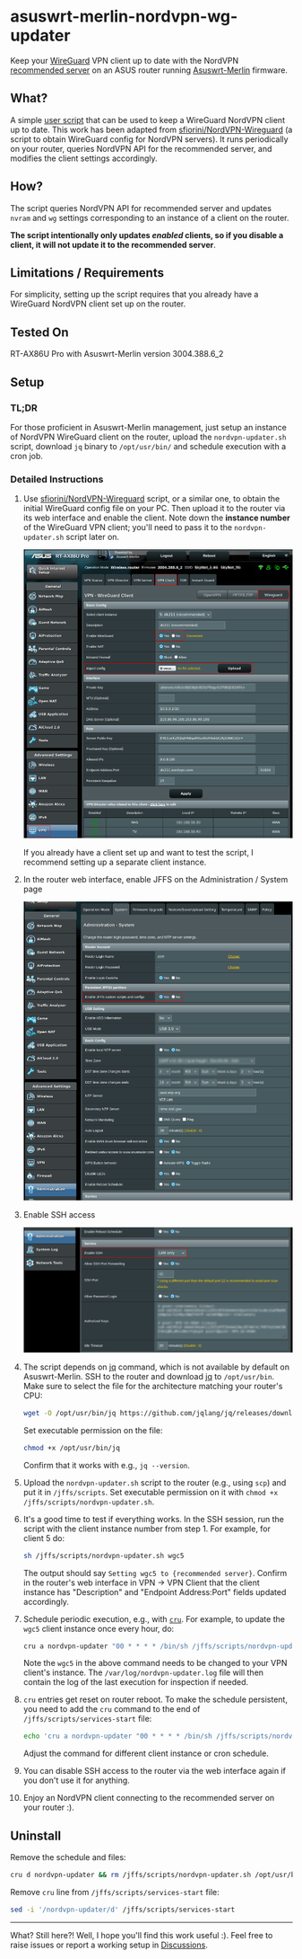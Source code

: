 # asuswrt-merlin-nordvpn-wg-updater

Keep your [WireGuard](https://www.wireguard.com/) VPN client up to
date with the NordVPN [recommended
server](https://nordvpn.com/servers/tools/) on an ASUS router running
[Asuswrt-Merlin](https://www.asuswrt-merlin.net/) firmware.

## What?

A simple [user
script](https://github.com/RMerl/asuswrt-merlin.ng/wiki/User-scripts)
that can be used to keep a WireGuard NordVPN client up to date. This
work has been adapted from
[sfiorini/NordVPN-Wireguard](https://github.com/sfiorini/NordVPN-Wireguard)
(a script to obtain WireGuard config for NordVPN servers). It runs
periodically on your router, queries NordVPN API for the recommended
server, and modifies the client settings accordingly.

## How?

The script queries NordVPN API for recommended server and updates
`nvram` and `wg` settings corresponding to an instance of a client on
the router.

__The script intentionally only updates _enabled_ clients, so if you
disable a client, it will not update it to the recommended server__.

## Limitations / Requirements

For simplicity, setting up the script requires that you already have a
WireGuard NordVPN client set up on the router.

## Tested On

RT-AX86U Pro with Asuswrt-Merlin version 3004.388.6_2 

## Setup

### TL;DR

For those proficient in Asuswrt-Merlin management, just setup an
instance of NordVPN WireGuard client on the router, upload the
`nordvpn-updater.sh` script, download `jq` binary to `/opt/usr/bin/`
and schedule execution with a cron job.

### Detailed Instructions

1. Use
   [sfiorini/NordVPN-Wireguard](https://github.com/sfiorini/NordVPN-Wireguard)
   script, or a similar one, to obtain the initial WireGuard config
   file on your PC. Then upload it to the router via its web interface
   and enable the client. Note down the __instance number__ of the
   WireGuard VPN client; you'll need to pass it to the
   `nordvpn-updater.sh` script later on.

   <img src="wireguard-setup1.png" />
   
   If you already have a client set up and want to test the script, I
   recommend setting up a separate client instance.

2. In the router web interface, enable JFFS on the Administration /
   System page
   
   <img src="wireguard-setup2.png" />

3. Enable SSH access

   <img src="wireguard-setup3.png" />

4. The script depends on [jq](https://github.com/jqlang/jq) command,
   which is not available by default on Asuswrt-Merlin. SSH to the
   router and download [jq](https://github.com/jqlang/jq) to
   `/opt/usr/bin`. Make sure to select the file for the architecture
   matching your router's CPU:
   
   ```bash
   wget -O /opt/usr/bin/jq https://github.com/jqlang/jq/releases/download/jq-1.7.1/jq-linux-arm64
   ```
   
   Set executable permission on the file:
   
   ```bash
   chmod +x /opt/usr/bin/jq
   ```
   
   Confirm that it works with e.g., `jq --version`.
   
5. Upload the `nordvpn-updater.sh` script to the router (e.g., using
   `scp`) and put it in `/jffs/scripts`. Set executable permission on
   it with `chmod +x /jffs/scripts/nordvpn-updater.sh`.

6. It's a good time to test if everything works. In the SSH session,
   run the script with the client instance number from step 1. For
   example, for client 5 do:
   
   ```bash
   sh /jffs/scripts/nordvpn-updater.sh wgc5
   ```

   The output should say `Setting wgc5 to {recommended
   server}`. Confirm in the router's web interface in VPN -> VPN
   Client that the client instance has "Description" and "Endpoint
   Address:Port" fields updated accordingly.
   
7. Schedule periodic execution, e.g., with
   [`cru`](https://github.com/RMerl/asuswrt-merlin.ng/wiki/Scheduled-tasks-(cron-jobs)). For
   example, to update the `wgc5` client instance once every hour, do:
   
   ```bash
   cru a nordvpn-updater "00 * * * * /bin/sh /jffs/scripts/nordvpn-updater.sh wgc5 > /var/log/nordvpn-updater.log 2>&1"
   ```

   Note the `wgc5` in the above command needs to be changed to your
   VPN client's instance. The `/var/log/nordvpn-updater.log` file will
   then contain the log of the last execution for inspection if
   needed.

8. `cru` entries get reset on router reboot. To make the schedule
   persistent, you need to add the `cru` command to the end of
   `/jffs/scripts/services-start` file:
   
   ```bash
   echo 'cru a nordvpn-updater "00 * * * * /bin/sh /jffs/scripts/nordvpn-updater.sh wgc5 > /var/log/nordvpn-updater.log 2>&1"' >> /jffs/scripts/services-start
   ```
   
   Adjust the command for different client instance or cron schedule.
   
9. You can disable SSH access to the router via the web interface
   again if you don't use it for anything.
10. Enjoy an NordVPN client connecting to the recommended server on
    your router :).

## Uninstall

Remove the schedule and files:

```bash
cru d nordvpn-updater && rm /jffs/scripts/nordvpn-updater.sh /opt/usr/bin/jq /var/log/nordvpn-updater.log
```

Remove `cru` line from `/jffs/scripts/services-start` file:

```bash
sed -i '/nordvpn-updater/d' /jffs/scripts/services-start
```

---

What? Still here?! Well, I hope you'll find this work useful :). Feel
free to raise issues or report a working setup in
[Discussions](https://github.com/caleb9/asuswrt-merlin-nordvpn-wg-updater/discussions).
